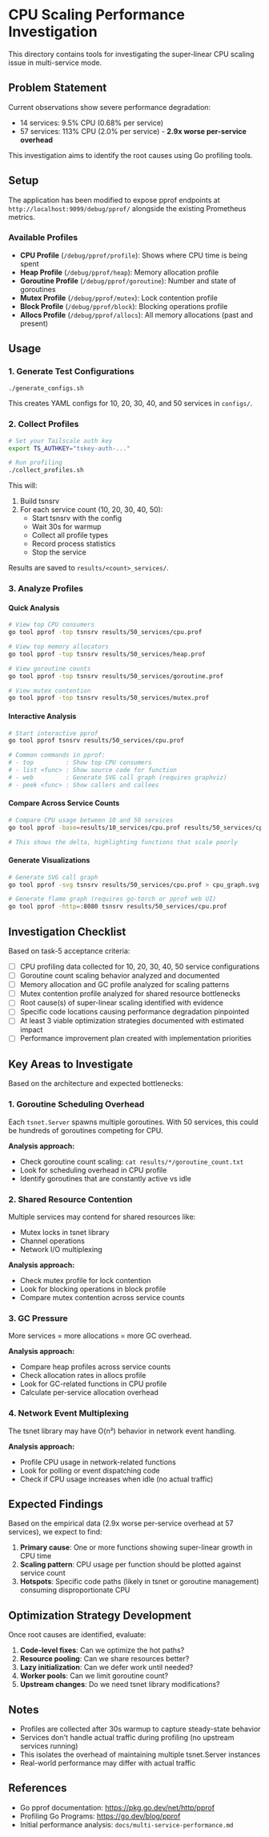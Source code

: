 # CPU Scaling Performance Investigation

This directory contains tools for investigating the super-linear CPU scaling issue in multi-service mode.

## Problem Statement

Current observations show severe performance degradation:
- 14 services: 9.5% CPU (0.68% per service)
- 57 services: 113% CPU (2.0% per service) - **2.9x worse per-service overhead**

This investigation aims to identify the root causes using Go profiling tools.

## Setup

The application has been modified to expose pprof endpoints at `http://localhost:9099/debug/pprof/` alongside the existing Prometheus metrics.

### Available Profiles

- **CPU Profile** (`/debug/pprof/profile`): Shows where CPU time is being spent
- **Heap Profile** (`/debug/pprof/heap`): Memory allocation profile
- **Goroutine Profile** (`/debug/pprof/goroutine`): Number and state of goroutines
- **Mutex Profile** (`/debug/pprof/mutex`): Lock contention profile
- **Block Profile** (`/debug/pprof/block`): Blocking operations profile
- **Allocs Profile** (`/debug/pprof/allocs`): All memory allocations (past and present)

## Usage

### 1. Generate Test Configurations

```bash
./generate_configs.sh
```

This creates YAML configs for 10, 20, 30, 40, and 50 services in `configs/`.

### 2. Collect Profiles

```bash
# Set your Tailscale auth key
export TS_AUTHKEY="tskey-auth-..."

# Run profiling
./collect_profiles.sh
```

This will:
1. Build tsnsrv
2. For each service count (10, 20, 30, 40, 50):
   - Start tsnsrv with the config
   - Wait 30s for warmup
   - Collect all profile types
   - Record process statistics
   - Stop the service

Results are saved to `results/<count>_services/`.

### 3. Analyze Profiles

#### Quick Analysis

```bash
# View top CPU consumers
go tool pprof -top tsnsrv results/50_services/cpu.prof

# View top memory allocators
go tool pprof -top tsnsrv results/50_services/heap.prof

# View goroutine counts
go tool pprof -top tsnsrv results/50_services/goroutine.prof

# View mutex contention
go tool pprof -top tsnsrv results/50_services/mutex.prof
```

#### Interactive Analysis

```bash
# Start interactive pprof
go tool pprof tsnsrv results/50_services/cpu.prof

# Common commands in pprof:
# - top         : Show top CPU consumers
# - list <func> : Show source code for function
# - web         : Generate SVG call graph (requires graphviz)
# - peek <func> : Show callers and callees
```

#### Compare Across Service Counts

```bash
# Compare CPU usage between 10 and 50 services
go tool pprof -base=results/10_services/cpu.prof results/50_services/cpu.prof

# This shows the delta, highlighting functions that scale poorly
```

#### Generate Visualizations

```bash
# Generate SVG call graph
go tool pprof -svg tsnsrv results/50_services/cpu.prof > cpu_graph.svg

# Generate flame graph (requires go-torch or pprof web UI)
go tool pprof -http=:8080 tsnsrv results/50_services/cpu.prof
```

## Investigation Checklist

Based on task-5 acceptance criteria:

- [ ] CPU profiling data collected for 10, 20, 30, 40, 50 service configurations
- [ ] Goroutine count scaling behavior analyzed and documented
- [ ] Memory allocation and GC profile analyzed for scaling patterns
- [ ] Mutex contention profile analyzed for shared resource bottlenecks
- [ ] Root cause(s) of super-linear scaling identified with evidence
- [ ] Specific code locations causing performance degradation pinpointed
- [ ] At least 3 viable optimization strategies documented with estimated impact
- [ ] Performance improvement plan created with implementation priorities

## Key Areas to Investigate

Based on the architecture and expected bottlenecks:

### 1. Goroutine Scheduling Overhead

Each `tsnet.Server` spawns multiple goroutines. With 50 services, this could be hundreds of goroutines competing for CPU.

**Analysis approach:**
- Check goroutine count scaling: `cat results/*/goroutine_count.txt`
- Look for scheduling overhead in CPU profile
- Identify goroutines that are constantly active vs idle

### 2. Shared Resource Contention

Multiple services may contend for shared resources like:
- Mutex locks in tsnet library
- Channel operations
- Network I/O multiplexing

**Analysis approach:**
- Check mutex profile for lock contention
- Look for blocking operations in block profile
- Compare mutex contention across service counts

### 3. GC Pressure

More services = more allocations = more GC overhead.

**Analysis approach:**
- Compare heap profiles across service counts
- Check allocation rates in allocs profile
- Look for GC-related functions in CPU profile
- Calculate per-service allocation overhead

### 4. Network Event Multiplexing

The tsnet library may have O(n²) behavior in network event handling.

**Analysis approach:**
- Profile CPU usage in network-related functions
- Look for polling or event dispatching code
- Check if CPU usage increases when idle (no actual traffic)

## Expected Findings

Based on the empirical data (2.9x worse per-service overhead at 57 services), we expect to find:

1. **Primary cause**: One or more functions showing super-linear growth in CPU time
2. **Scaling pattern**: CPU usage per function should be plotted against service count
3. **Hotspots**: Specific code paths (likely in tsnet or goroutine management) consuming disproportionate CPU

## Optimization Strategy Development

Once root causes are identified, evaluate:

1. **Code-level fixes**: Can we optimize the hot paths?
2. **Resource pooling**: Can we share resources better?
3. **Lazy initialization**: Can we defer work until needed?
4. **Worker pools**: Can we limit goroutine count?
5. **Upstream changes**: Do we need tsnet library modifications?

## Notes

- Profiles are collected after 30s warmup to capture steady-state behavior
- Services don't handle actual traffic during profiling (no upstream services running)
- This isolates the overhead of maintaining multiple tsnet.Server instances
- Real-world performance may differ with actual traffic

## References

- Go pprof documentation: https://pkg.go.dev/net/http/pprof
- Profiling Go Programs: https://go.dev/blog/pprof
- Initial performance analysis: `docs/multi-service-performance.md`
